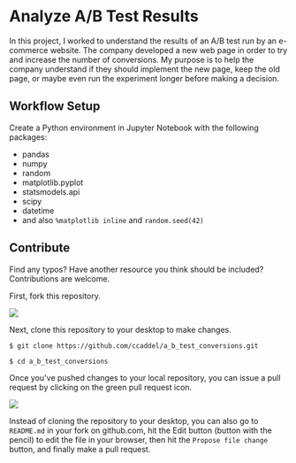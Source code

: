# Analyze A/B Test Results

In this project, I worked to understand the results of an A/B test run by an e-commerce website. The company developed a new web page in order to try and increase the number of conversions. My purpose is to help the company understand if they should implement the new page, keep the old page, or maybe even run the experiment longer before making a decision.

## Workflow Setup

Create a Python environment in Jupyter Notebook with the following packages:
- pandas
- numpy
- random
- matplotlib.pyplot
- statsmodels.api
- scipy
- datetime
- and also `%matplotlib inline` and `random.seed(42)`

## Contribute

Find any typos? Have another resource you think should be included? Contributions are welcome.

First, fork this repository.

![](https://raw.githubusercontent.com/udacity/ud777-writing-readmes/master/images/fork-icon.png)

Next, clone this repository to your desktop to make changes.

`$ git clone https://github.com/ccaddel/a_b_test_conversions.git`

`$ cd a_b_test_conversions`

Once you've pushed changes to your local repository, you can issue a pull request by clicking on the green pull request icon.

![](https://raw.githubusercontent.com/udacity/ud777-writing-readmes/master/images/pull-request-icon.png)

Instead of cloning the repository to your desktop, you can also go to `README.md` in your fork on github.com, hit the Edit button (button with the pencil) to edit the file in your browser, then hit the `Propose file change` button, and finally make a pull request.
